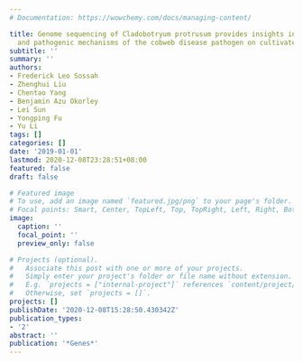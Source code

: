 ```yaml
---
# Documentation: https://wowchemy.com/docs/managing-content/

title: Genome sequencing of Cladobotryum protrusum provides insights into the evolution
  and pathogenic mechanisms of the cobweb disease pathogen on cultivated mushroom
subtitle: ''
summary: ''
authors:
- Frederick Leo Sossah
- Zhenghui Liu
- Chentao Yang
- Benjamin Azu Okorley
- Lei Sun
- Yongping Fu
- Yu Li
tags: []
categories: []
date: '2019-01-01'
lastmod: 2020-12-08T23:28:51+08:00
featured: false
draft: false

# Featured image
# To use, add an image named `featured.jpg/png` to your page's folder.
# Focal points: Smart, Center, TopLeft, Top, TopRight, Left, Right, BottomLeft, Bottom, BottomRight.
image:
  caption: ''
  focal_point: ''
  preview_only: false

# Projects (optional).
#   Associate this post with one or more of your projects.
#   Simply enter your project's folder or file name without extension.
#   E.g. `projects = ["internal-project"]` references `content/project/deep-learning/index.md`.
#   Otherwise, set `projects = []`.
projects: []
publishDate: '2020-12-08T15:28:50.430342Z'
publication_types:
- '2'
abstract: ''
publication: '*Genes*'
---
```

